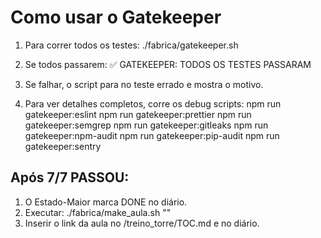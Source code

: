 # Como usar o Gatekeeper

1. Para correr todos os testes:
   ./fabrica/gatekeeper.sh

2. Se todos passarem:
   ✅ GATEKEEPER: TODOS OS TESTES PASSARAM

3. Se falhar, o script para no teste errado e mostra o motivo.

4. Para ver detalhes completos, corre os debug scripts:
   npm run gatekeeper:eslint
   npm run gatekeeper:prettier
   npm run gatekeeper:semgrep
   npm run gatekeeper:gitleaks
   npm run gatekeeper:npm-audit
   npm run gatekeeper:pip-audit
   npm run gatekeeper:sentry

## Após 7/7 PASSOU:
1) O Estado-Maior marca DONE no diário.
2) Executar:
   ./fabrica/make_aula.sh <ID> <Mxx> <Eyy> <Tzzz> <slug> "<tags>"
3) Inserir o link da aula no /treino_torre/TOC.md e no diário.
